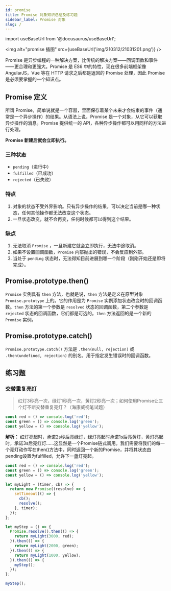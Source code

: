 ```yaml
---
id: promise
title: Promise 对象知识总结及练习题
sidebar_label: Promise 对象
slug: /
---
```

import useBaseUrl from '@docusaurus/useBaseUrl';

<img alt="promise 插图" src={useBaseUrl('img/210312/21031201.png')} />

Promise 是异步编程的一种解决方案，比传统的解决方案——回调函数和事件——更合理和更强大。Promise 是 ES6 中的特性，现在很多前端框架像 AngularJS，Vue 等在 HTTP 请求之后都是返回的 Promise 处理，因此 Promise 是必须要掌握的一个知识点。

<!--truncate-->

## Promise 定义

所谓 Promise，简单说就是一个容器，里面保存着某个未来才会结束的事件（通常是一个异步操作）的结果。从语法上说，Promise 是一个对象，从它可以获取异步操作的消息。Promise 提供统一的 API，各种异步操作都可以用同样的方法进行处理。

**Promise 新建后就会立即执行。**

### 三种状态

- `pending`（进行中）
- `fulfilled`（已成功）
- `rejected`（已失败）

### 特点

1. 对象的状态不受外界影响。只有异步操作的结果，可以决定当前是哪一种状态，任何其他操作都无法改变这个状态。
2. 一旦状态改变，就不会再变，任何时候都可以得到这个结果。

### 缺点

1. 无法取消 `Promise` ，一旦新建它就会立即执行，无法中途取消。
2. 如果不设置回调函数，`Promise` 内部抛出的错误，不会反应到外部。
3. 当处于 `pending` 状态时，无法得知目前进展到哪一个阶段（刚刚开始还是即将完成）。

## Promise.prototype.then()
`Promise` 实例具有 `then` 方法，也就是说，`then` 方法是定义在原型对象 `Promise.prototype` 上的。它的作用是为 `Promise` 实例添加状态改变时的回调函数。`then` 方法的第一个参数是 `resolved` 状态的回调函数，第二个参数是 `rejected` 状态的回调函数，它们都是可选的。`then` 方法返回的是一个新的 `Promise` 实例。

## Promise.prototype.catch()
`Promise.prototype.catch()` 方法是 `.then(null, rejection)` 或 `.then(undefined, rejection)` 的别名，用于指定发生错误时的回调函数。


## 练习题

### 交替重复亮灯

> 红灯3秒亮一次，绿灯1秒亮一次，黄灯2秒亮一次；如何使用Promise让三个灯不断交替重复亮灯？（海康威视笔试题）

```js
const red = () => console.log('red');
const green = () => console.log('green');
const yellow = () => console.log('yellow');
```

**解析：** 
红灯亮起时，承诺2s秒后亮绿灯，绿灯亮起时承诺1s后亮黄灯，黄灯亮起时，承诺3s后亮红灯......这显然是一个Promise链式调用。我们需要将我们的每一个亮灯动作写在then()方法中，同时返回一个新的Promise，并将其状态由pending设置为fulfilled，允许下一盏灯亮起。

```js
const red = () => console.log('red');
const green = () => console.log('green');
const yellow = () => console.log('yellow');

let myLight = (timer, cb) => {
  return new Promise((resolve) => {
    setTimeout(() => {
      cb();
      resolve();
    }, timer);
  });
};

let myStep = () => {
  Promise.resolve().then(() => {
    return myLight(3000, red);
  }).then(() => {
    return myLight(2000, green);
  }).then(() => {
    return myLight(1000, yellow);
  }).then(() => {
    myStep();
  });
};

myStep();
```